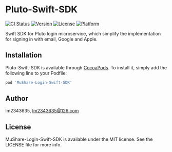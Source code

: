 # Pluto-Swift-SDK

[![CI Status](https://img.shields.io/travis/lm2343635/MuShare-Login-Swift-SDK.svg?style=flat)](https://travis-ci.org/lm2343635/MuShare-Login-Swift-SDK)
[![Version](https://img.shields.io/cocoapods/v/MuShare-Login-Swift-SDK.svg?style=flat)](https://cocoapods.org/pods/MuShare-Login-Swift-SDK)
[![License](https://img.shields.io/cocoapods/l/MuShare-Login-Swift-SDK.svg?style=flat)](https://cocoapods.org/pods/MuShare-Login-Swift-SDK)
[![Platform](https://img.shields.io/cocoapods/p/MuShare-Login-Swift-SDK.svg?style=flat)](https://cocoapods.org/pods/MuShare-Login-Swift-SDK)

Swift SDK for Pluto login microservice, which simplify the implementation for signing in with email, Google and Apple.

## Installation

Pluto-Swift-SDK is available through [CocoaPods](https://cocoapods.org). To install
it, simply add the following line to your Podfile:

```ruby
pod 'MuShare-Login-Swift-SDK'
```

## Author

lm2343635, lm2343635@126.com

## License

MuShare-Login-Swift-SDK is available under the MIT license. See the LICENSE file for more info.

